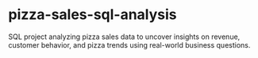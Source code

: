 # pizza-sales-sql-analysis
SQL project analyzing pizza sales data to uncover insights on revenue, customer behavior, and pizza trends using real-world business questions.
